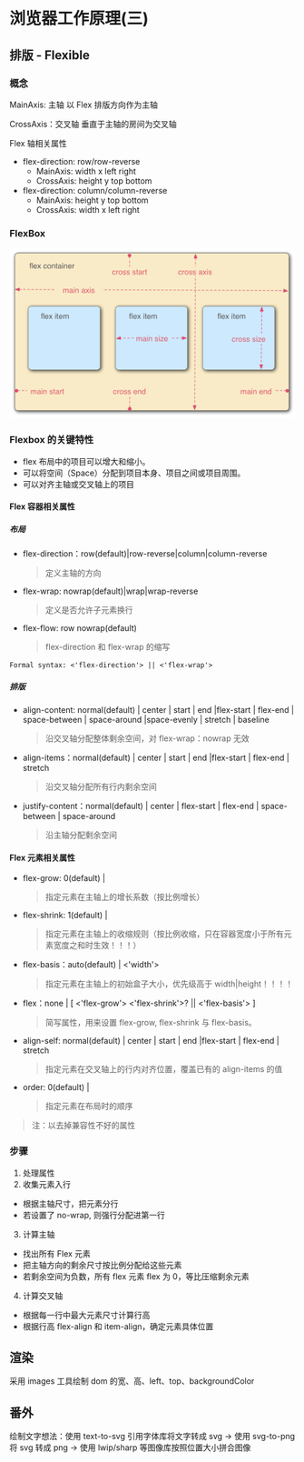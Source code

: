 # 浏览器工作原理(三)

## 排版 - Flexible

### 概念

MainAxis: 主轴
以 Flex 排版方向作为主轴

CrossAxis：交叉轴
垂直于主轴的房间为交叉轴

Flex 轴相关属性

- flex-direction: row/row-reverse
  - MainAxis: width x left right
  - CrossAxis: height y top bottom
- flex-direction: column/column-reverse
  - MainAxis: height y top bottom
  - CrossAxis: width x left right

### FlexBox

![FlexBox](../documents/images/flex_terms.png)

### Flexbox 的关键特性

- flex 布局中的项目可以增大和缩小。
- 可以将空间（Space）分配到项目本身、项目之间或项目周围。
- 可以对齐主轴或交叉轴上的项目

#### Flex 容器相关属性

##### 布局

- flex-direction：row(default)|row-reverse|column|column-reverse
  > 定义主轴的方向
- flex-wrap: nowrap(default)|wrap|wrap-reverse
  > 定义是否允许子元素换行
- flex-flow: row nowrap(default)
  > flex-direction 和 flex-wrap 的缩写

```
Formal syntax: <'flex-direction'> || <'flex-wrap'>
```

##### 排版

- align-content: normal(default) | center | start | end |flex-start | flex-end | space-between | space-around |space-evenly | stretch | baseline
  > 沿交叉轴分配整体剩余空间，对 flex-wrap：nowrap 无效
- align-items：normal(default) | center | start | end |flex-start | flex-end | stretch
  > 沿交叉轴分配所有行内剩余空间
- justify-content：normal(default) | center | flex-start | flex-end | space-between | space-around
  > 沿主轴分配剩余空间

#### Flex 元素相关属性

- flex-grow: 0(default) | <number>
  > 指定元素在主轴上的增长系数（按比例增长）
- flex-shrink: 1(default) | <number>
  > 指定元素在主轴上的收缩规则（按比例收缩，只在容器宽度小于所有元素宽度之和时生效！！！）
- flex-basis：auto(default) | <'width'>
  > 指定元素在主轴上的初始盒子大小，优先级高于 width|height！！！！
- flex：none | [ <'flex-grow'> <'flex-shrink'>? || <'flex-basis'> ]
  > 简写属性，用来设置 flex-grow, flex-shrink 与 flex-basis。
- align-self: normal(default) | center | start | end |flex-start | flex-end | stretch
  > 指定元素在交叉轴上的行内对齐位置，覆盖已有的 align-items 的值
- order: 0(default) | <integer>
  > 指定元素在布局时的顺序

> 注：以去掉兼容性不好的属性

### 步骤

1. 处理属性
2. 收集元素入行

- 根据主轴尺寸，把元素分行
- 若设置了 no-wrap, 则强行分配进第一行

3. 计算主轴

- 找出所有 Flex 元素
- 把主轴方向的剩余尺寸按比例分配给这些元素
- 若剩余空间为负数，所有 flex 元素 flex 为 0，等比压缩剩余元素

4. 计算交叉轴

- 根据每一行中最大元素尺寸计算行高
- 根据行高 flex-align 和 item-align，确定元素具体位置

## 渲染

采用 images 工具绘制 dom 的宽、高、left、top、backgroundColor

## 番外

绘制文字想法：使用 text-to-svg 引用字体库将文字转成 svg -> 使用 svg-to-png 将 svg 转成 png -> 使用 lwip/sharp 等图像库按照位置大小拼合图像
